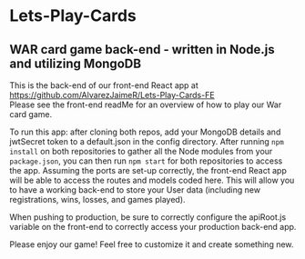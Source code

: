 # Lets-Play-Cards
## WAR card game back-end - written in Node.js and utilizing MongoDB

This is the back-end of our front-end React app at https://github.com/AlvarezJaimeR/Lets-Play-Cards-FE
<br>
Please see the front-end readMe for an overview of how to play our War card game.

To run this app: after cloning both repos, add your MongoDB details and jwtSecret token to a default.json in the config directory.
After running `npm install` on both repositories to gather all the Node modules from your `package.json`, you can then run `npm start` for both repositories to access the app.
Assuming the ports are set-up correctly, the front-end React app will be able to access the routes and models coded here.
This will allow you to have a working back-end to store your User data (including new registrations, wins, losses, and games played).

When pushing to production, be sure to correctly configure the apiRoot.js variable on the front-end to correctly access your production back-end app.

Please enjoy our game!
Feel free to customize it and create something new.

